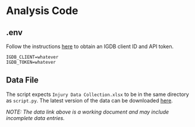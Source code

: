 # Analysis Code
## .env
Follow the instructions [here](https://api-docs.igdb.com/#account-creation) to obtain an IGDB client ID and API token.

```
IGDB_CLIENT=whatever
IGDB_TOKEN=whatever
```

## Data File
The script expects `Injury Data Collection.xlsx` to be in the same directory as `script.py`. The latest version of the data can be downloaded [here](https://docs.google.com/spreadsheets/d/e/2PACX-1vQntM4gqqcetDRtlNI_GPGopx-HfalfC0efux_-KhllcUUStVeeoUYF7SutJdeC-zWbeVn7Vpxkka4R/pub?output=xlsx).

_NOTE: The data link above is a working document and may include incomplete data entries._
